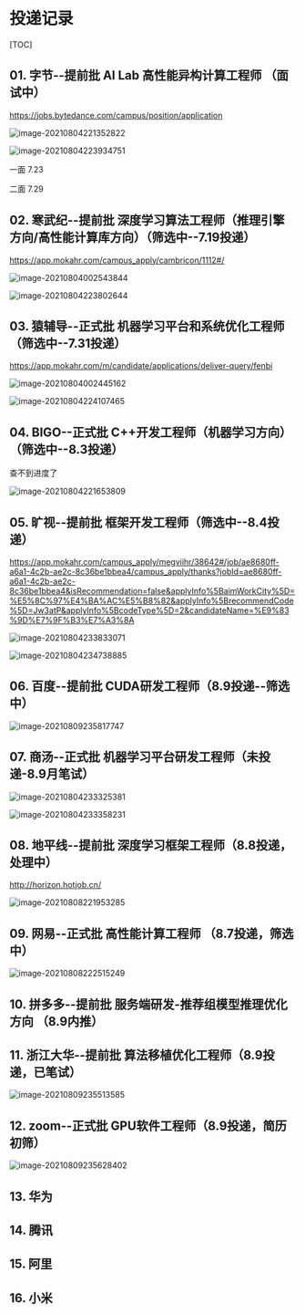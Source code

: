 # 投递记录

[TOC]



## 01. 字节--提前批   AI Lab 高性能异构计算工程师 （面试中）

https://jobs.bytedance.com/campus/position/application

![image-20210804221352822](../../AppData/Roaming/Typora/typora-user-images/image-20210804221352822.png)

![image-20210804223934751](../../AppData/Roaming/Typora/typora-user-images/image-20210804223934751.png)

一面  7.23

二面  7.29

## 02. 寒武纪--提前批  深度学习算法工程师（推理引擎方向/高性能计算库方向）（筛选中--7.19投递）

https://app.mokahr.com/campus_apply/cambricon/1112#/

![image-20210804002543844](../../AppData/Roaming/Typora/typora-user-images/image-20210804002543844.png)

![image-20210804223802644](../../AppData/Roaming/Typora/typora-user-images/image-20210804223802644.png)

## 03. 猿辅导--正式批   机器学习平台和系统优化工程师 （筛选中--7.31投递）

https://app.mokahr.com/m/candidate/applications/deliver-query/fenbi

![image-20210804002445162](../../AppData/Roaming/Typora/typora-user-images/image-20210804002445162.png)

 ![image-20210804224107465](../../AppData/Roaming/Typora/typora-user-images/image-20210804224107465.png)

## 04. BIGO--正式批  C++开发工程师（机器学习方向）（筛选中--8.3投递）

查不到进度了

![image-20210804221653809](../../AppData/Roaming/Typora/typora-user-images/image-20210804221653809.png)

## 05. 旷视--提前批  框架开发工程师（筛选中--8.4投递）

https://app.mokahr.com/campus_apply/megviihr/38642#/job/ae8680ff-a6a1-4c2b-ae2c-8c36be1bbea4/campus_apply/thanks?jobId=ae8680ff-a6a1-4c2b-ae2c-8c36be1bbea4&isRecommendation=false&applyInfo%5BaimWorkCity%5D=%E5%8C%97%E4%BA%AC%E5%B8%82&applyInfo%5BrecommendCode%5D=Jw3atP&applyInfo%5BcodeType%5D=2&candidateName=%E9%83%9D%E7%9F%B3%E7%A3%8A

![image-20210804233833071](../../AppData/Roaming/Typora/typora-user-images/image-20210804233833071.png)

![image-20210804234738885](../../AppData/Roaming/Typora/typora-user-images/image-20210804234738885.png)

## 06. 百度--提前批  CUDA研发工程师（8.9投递--筛选中）

![image-20210809235817747](../../AppData/Roaming/Typora/typora-user-images/image-20210809235817747.png)

## 07. 商汤--正式批  机器学习平台研发工程师（未投递-8.9月笔试）

 ![image-20210804233325381](../../AppData/Roaming/Typora/typora-user-images/image-20210804233325381.png)

![image-20210804233358231](../../AppData/Roaming/Typora/typora-user-images/image-20210804233358231.png)

## 08. 地平线--提前批  深度学习框架工程师（8.8投递，处理中）

http://horizon.hotjob.cn/

![image-20210808221953285](../../AppData/Roaming/Typora/typora-user-images/image-20210808221953285.png)

## 09. 网易--正式批 高性能计算工程师 （8.7投递，筛选中）

![image-20210808222515249](../../AppData/Roaming/Typora/typora-user-images/image-20210808222515249.png)

## 10. 拼多多--提前批 服务端研发-推荐组模型推理优化方向 （8.9内推）

## 11. 浙江大华--提前批 算法移植优化工程师（8.9投递，已笔试）

![image-20210809235513585](../../AppData/Roaming/Typora/typora-user-images/image-20210809235513585.png)

## 12. zoom--正式批 GPU软件工程师（8.9投递，简历初筛）

![image-20210809235628402](../../AppData/Roaming/Typora/typora-user-images/image-20210809235628402.png)

## 13. 华为

## 14. 腾讯

## 15. 阿里

## 16. 小米

